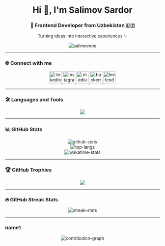 <h1 align="center">Hi 👋, I'm Salimov Sardor</h1>
<h3 align="center">🚀 Frontend Developer from Uzbekistan 🇺🇿</h3>
<p align="center">Turning ideas into interactive experiences ✨</p>

<p align="center">
  <img src="https://komarev.com/ghpvc/?username=salimovone&label=Profile%20views&color=0e75b6&style=flat" alt="salimovone" />
</p>

---

### 🌐 Connect with me

<div align="center">
  <a href="https://linkedin.com/in/salimovone" target="_blank">
    <img src="https://skillicons.dev/icons?i=linkedin" height="40" alt="linkedin" />
  </a>
  <a href="https://instagram.com/sardor20.05" target="_blank">
    <img src="https://skillicons.dev/icons?i=instagram" height="40" alt="instagram" />
  </a>
  <a href="https://medium.com/@salimovone" target="_blank">
    <img src="https://skillicons.dev/icons?i=medium" height="40" alt="medium" />
  </a>
  <a href="https://www.hackerrank.com/pcprogrammer183" target="_blank">
    <img src="https://cdn.jsdelivr.net/gh/devicons/devicon/icons/hackerrank/hackerrank-original.svg" height="40" alt="hackerrank" />
  </a>
  <a href="https://leetcode.com/salimovone" target="_blank">
    <img src="https://cdn.jsdelivr.net/gh/devicons/devicon/icons/leetcode/leetcode-original.svg" height="40" alt="leetcode" />
  </a>
</div>

---

### 🛠️ Languages and Tools

<p align="center">
  <img src="https://skillicons.dev/icons?i=html,css,js,ts,react,redux,tailwind,bash,firebase" />
</p>

---

### 📊 GitHub Stats

<div align="center">
  <img src="https://github-readme-stats.vercel.app/api?username=salimovone&show_icons=true&theme=radical" alt="github-stats" />
  <br />
  <img src="https://github-readme-stats.vercel.app/api/top-langs/?username=salimovone&layout=compact&theme=radical" alt="top-langs" />
  <br/>
  <img src="https://github-readme-stats.vercel.app/api/wakatime?username=salimovone&layout=compact&theme=radical" alt="wakatime-stats" />
</div>

---

### 🏆 GitHub Trophies

<p align="center">
  <img src="https://github-profile-trophy.vercel.app/?username=salimovone&theme=algolia&no-bg=true&no-frame=true" />
</p>

---

### 🔥 GitHub Streak Stats

<p align="center">
  <img src="https://github-readme-streak-stats.herokuapp.com/?user=salimovone&theme=radical" alt="streak-stats" />
</p>

---

### name1

<p align="center">
  <img src="https://github-readme-activity-graph.cyclic.app/graph?username=salimovone&theme=radical" alt="contribution-graph" />
</p>


